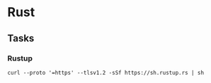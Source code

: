 # Rust


## Tasks


### Rustup

```
curl --proto '=https' --tlsv1.2 -sSf https://sh.rustup.rs | sh
```
